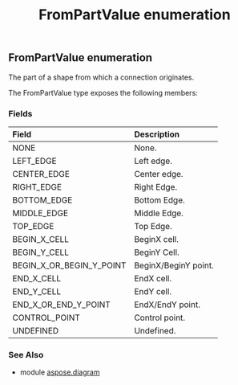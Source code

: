 ﻿---
title: FromPartValue enumeration
second_title: Aspose.Diagram for Python via .NET API References
description: 
type: docs
weight: 2940
url: /python-net/aspose.diagram/frompartvalue/
is_root: false
---

## FromPartValue enumeration

The part of a shape from which a connection originates.



The FromPartValue type exposes the following members:

### Fields
| Field | Description |
| :- | :- |
| NONE | None. |
| LEFT_EDGE | Left edge. |
| CENTER_EDGE | Center edge. |
| RIGHT_EDGE | Right Edge. |
| BOTTOM_EDGE | Bottom Edge. |
| MIDDLE_EDGE | Middle Edge. |
| TOP_EDGE | Top Edge. |
| BEGIN_X_CELL | BeginX cell. |
| BEGIN_Y_CELL | BeginY Cell. |
| BEGIN_X_OR_BEGIN_Y_POINT | BeginX/BeginY point. |
| END_X_CELL | EndX cell. |
| END_Y_CELL | EndY cell. |
| END_X_OR_END_Y_POINT | EndX/EndY point. |
| CONTROL_POINT | Control point. |
| UNDEFINED | Undefined. |


### See Also

* module [aspose.diagram](../)
